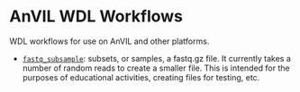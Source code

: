 # AnVIL WDL Workflows

WDL workflows for use on AnVIL and other platforms.

- [`fastq_subsample`](https://dockstore.org/workflows/github.com/fhdsl/AnVIL_WDLs/fastq_subsample): subsets, or samples, a fastq.gz file. It currently takes a number of random reads to create a smaller file. This is intended for the purposes of educational activities, creating files for testing, etc.
